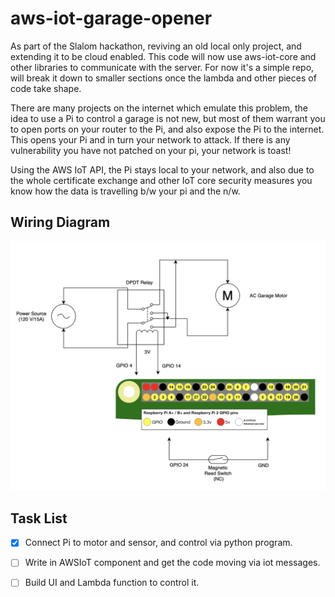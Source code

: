 # aws-iot-garage-opener

As part of the Slalom hackathon, reviving an old local only project, and extending it to be cloud enabled. This code will now use aws-iot-core and other libraries to communicate with the server. For now it's a simple repo, will break it down to smaller sections once the lambda and other pieces of code take shape.

There are many projects on the internet which emulate this problem, the idea to use a Pi to control a garage is not new, but most of them warrant you to open ports on your router to the Pi, and also expose the Pi to the internet. This opens your Pi and in turn your network to attack. If there is any vulnerability you have not patched on your pi, your network is toast!

Using the AWS IoT API, the Pi stays local to your network, and also due to the whole certificate exchange and other IoT core security measures you know how the data is travelling b/w your pi and the n/w.   

## Wiring Diagram

![Alt text](motor-pi-wiring-diagram.png?raw=true "Motor-Relay-Pi Wiring Diagram")

## Task List

 - [X] Connect Pi to motor and sensor, and control via python program.
 - [ ] Write in AWSIoT component and get the code moving via iot messages.
 - [ ] Build UI and Lambda function to control it.   

 